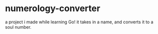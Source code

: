 # numerology-converter
a project i made while learning Go! it takes in a name, and converts it to a soul number.
